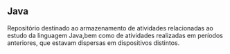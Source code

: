 ## Java

Repositório destinado ao armazenamento de atividades relacionadas ao estudo da linguagem Java,bem como de atividades realizadas em períodos anteriores, que estavam dispersas em dispositivos distintos.
